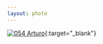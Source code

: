 ```yaml
---
layout: photo
---
```


[![054 Arturo](https://c2.staticflickr.com/6/5721/20707960922_4ec7af0d8b_c.jpg)](https://www.flickr.com/photos/131440297@N08/20707960922/){:target="_blank"}
